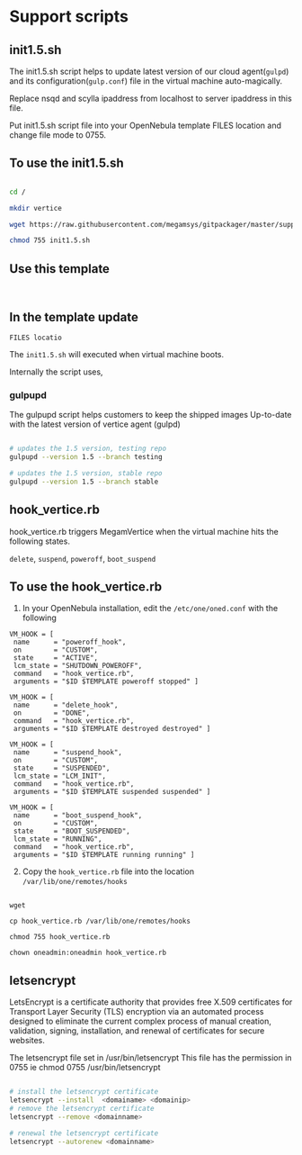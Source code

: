 # Support scripts

## init1.5.sh

The init1.5.sh script helps to update latest version of our cloud agent(`gulpd`) and its configuration(`gulp.conf`) file in the virtual machine auto-magically. 

Replace nsqd and scylla ipaddress from localhost to server ipaddress in this file.

Put init1.5.sh script file into your OpenNebula template FILES location and change file mode to 0755. 

## To use the init1.5.sh

```bash

cd /

mkdir vertice

wget https://raw.githubusercontent.com/megamsys/gitpackager/master/support/init1.5.sh

chmod 755 init1.5.sh


```

## Use this template

```


```

## In the template update

`FILES locatio`


The `init1.5.sh` will executed when virtual machine boots.

Internally the script uses, 

### gulpupd

The gulpupd script helps customers to keep the shipped images Up-to-date with the latest version of
vertice agent (gulpd)

```bash

# updates the 1.5 version, testing repo
gulpupd --version 1.5 --branch testing

# updates the 1.5 version, stable repo
gulpupd --version 1.5 --branch stable

````



## hook_vertice.rb

hook_vertice.rb triggers MegamVertice when the virtual machine hits the following states. 

`delete`, `suspend`, `poweroff`, `boot_suspend`

## To use the hook_vertice.rb

1. In your OpenNebula installation, edit the `/etc/one/oned.conf` with the following

```
VM_HOOK = [
 name      = "poweroff_hook",
 on        = "CUSTOM",
 state     = "ACTIVE",
 lcm_state = "SHUTDOWN_POWEROFF",
 command   = "hook_vertice.rb",
 arguments = "$ID $TEMPLATE poweroff stopped" ]

VM_HOOK = [
 name      = "delete_hook",
 on        = "DONE",
 command   = "hook_vertice.rb",
 arguments = "$ID $TEMPLATE destroyed destroyed" ]

VM_HOOK = [
 name      = "suspend_hook",
 on        = "CUSTOM",
 state     = "SUSPENDED",
 lcm_state = "LCM_INIT",
 command   = "hook_vertice.rb",
 arguments = "$ID $TEMPLATE suspended suspended" ]

VM_HOOK = [
 name      = "boot_suspend_hook",
 on        = "CUSTOM",
 state     = "BOOT_SUSPENDED",
 lcm_state = "RUNNING",
 command   = "hook_vertice.rb",
 arguments = "$ID $TEMPLATE running running" ]
```

2. Copy the `hook_vertice.rb` file into the location `/var/lib/one/remotes/hooks`

```

wget 

cp hook_vertice.rb /var/lib/one/remotes/hooks

chmod 755 hook_vertice.rb

chown oneadmin:oneadmin hook_vertice.rb

```

## letsencrypt

LetsEncrypt is a certificate authority that  provides free X.509 certificates for Transport Layer Security (TLS) encryption via an automated process designed to eliminate the current complex process of manual creation, validation, signing, installation, and renewal of certificates for secure websites.

The letsencrypt file set in /usr/bin/letsencrypt
This file has the permission in 0755 ie chmod 0755 /usr/bin/letsencrypt

```bash

# install the letsencrypt certificate
letsencrypt --install  <domainame> <domainip>
# remove the letsencrypt certificate
letsencrypt --remove <domainname>

# renewal the letsencrypt certificate
letsencrypt --autorenew <domainname>

````
